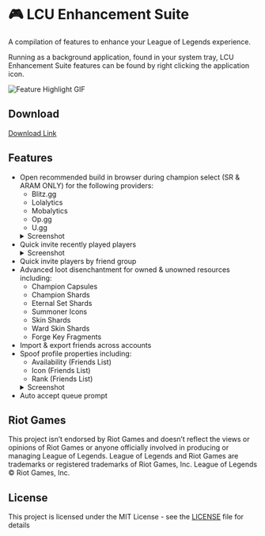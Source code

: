 # 🎮 LCU Enhancement Suite

A compilation of features to enhance your League of Legends experience.

Running as a background application, found in your system tray, LCU Enhancement Suite features can be found by right clicking the application icon. 

![Feature Highlight GIF](https://github.com/xadamxk/LCU-Enhancement-Suite/blob/master/images/LCU-Enhancement-Suite-1.0.3.gif?raw=true)

## Download
[Download Link](https://github.com/xadamxk/LCU-Enhancement-Suite/releases/latest)

## Features
- Open recommended build in browser during champion select (SR & ARAM ONLY) for the following providers:
     - Blitz.gg
     - Lolalytics
     - Mobalytics
     - Op.gg
     - U.gg
     <details><summary>Screenshot</summary><img src="./images/OpenBuildIn-1.2.1.png" title="Open Build In"  /></details>
- Quick invite recently played players<details><summary>Screenshot</summary><img src="./images/RecentlyPlayed-1.2.1.png" title="Recently Played"  /></details>
- Quick invite players by friend group
- Advanced loot disenchantment for owned & unowned resources including:
     - Champion Capsules
     - Champion Shards
     - Eternal Set Shards
     - Summoner Icons
     - Skin Shards
     - Ward Skin Shards
     - Forge Key Fragments
- Import & export friends across accounts
- Spoof profile properties including:
     - Availability (Friends List)
     - Icon (Friends List)
     - Rank (Friends List)
     <details><summary>Screenshot</summary><img src="./images/SpoofProfileIcon-1.2.1.png" title="Spoof Profile Icon" /><img src="./images/SpoofProfileRank-1.2.1.png" title="Spoof Profile Rank" /></details>
- Auto accept queue prompt




## Riot Games

This project isn’t endorsed by Riot Games and doesn’t reflect the views or opinions of Riot Games or anyone officially involved in producing or managing League of Legends. League of Legends and Riot Games are trademarks or registered trademarks of Riot Games, Inc. League of Legends © Riot Games, Inc.

## License

This project is licensed under the MIT License - see the [LICENSE](LICENSE) file for details
